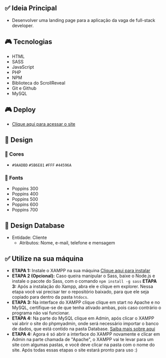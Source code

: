 ## ✅ Ideia Principal

- Desenvolver uma landing page para a aplicação da vaga de full-stack developer.

## 🎮 Tecnologias

- HTML
- SASS
- JavaScript
- PHP
- NPM
- Biblioteca do ScrollReveal
- Git e Github
- MySQL

## 🎮 Deploy

- [Clique aqui para acessar o site](https://teste-fullstack-ellos-design.000webhostapp.com/teste-fullstack/)

## 🎨 Design

### 🚀 Cores 

- `#9AADBD` `#5B6E81` `#FFF` `#44596A`

### 🚀 Fonts

- Poppins 300
- Poppins 400
- Poppins 500
- Poppins 600
- Poppins 700

## 💼 Design Database

- Entidade: Cliente
    * Atributos: Nome, e-mail, telefone e mensagem






## ✅ Utilize na sua máquina

* **ETAPA 1:** Instale o XAMPP na sua máquina [Clique aqui para instalar](https://www.apachefriends.org/download.html)
* **ETAPA 2 (Opcional):** Caso queira manipular o Sass, baixe o Node.js e instale o pacote do Sass, com o comando `npm install -g sass`
**ETAPA 3:** Após a instalação do Xampp, abra ele e clique em explorer. Nessa etapa você vai precisar ter o repositório baixado, para que ele seja copiado para dentro da pasta `htdocs`.
* **ETAPA 3:** Na interface do XAMPP clique clique em start no Apache e no MySQL, certifique-se de que tenha ativado ambas, pois caso contrário o programa não vai funcionar.
* **ETAPA 4:** Na parte do MySQL clique em Admin, após clicar o XAMPP vai abrir o site do phpmyadmin, onde será necessário importar o banco de dados, que está contido na pasta Database. [Saiba mais sobre aqui](https://king.host/wiki/artigo/importar-phpmyadmin/#:~:text=Importando%20o%20arquivo%20SQL%20via%20phpMyAdmin&text=Na%20seção%20Arquivo%20a%20importar,em%20seu%20banco%20de%20dados.)
* **ETAPA 4:** Agora é só abrir a interface do XAMPP novamente e clicar em Admin na parte chamada de "Apache", o XAMPP vai te levar para um site com algumas pastas, e você deve clicar na pasta com o nome do site. Após todas essas etapas o site estará pronto para uso :)
